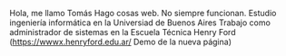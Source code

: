 Hola, me llamo Tomás
Hago cosas web. No siempre funcionan.
Estudio ingeniería informática en la Universiad de Buenos Aires
Trabajo como administrador de sistemas en la Escuela Técnica Henry Ford (https://wwwx.henryford.edu.ar/ Demo de la nueva página)

